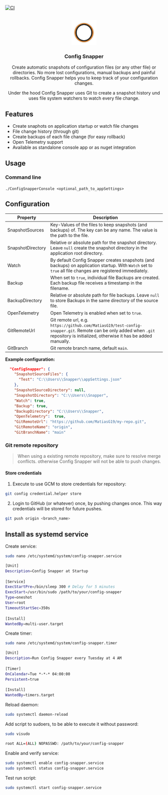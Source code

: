 [![CI](https://github.com/MatiasG19/config-snapper/actions/workflows/ci.yml/badge.svg)](https://github.com/MatiasG19/config-snapper/actions/workflows/ci.yml)

<br />

<div align="center" style="display: flex; justify-content: center; align-items: center;">
  <a href="https://github.com/MatiasG19/config-snapper">
    <img src="logo/logo.svg" alt="Logo" width="80" height="80">
  </a>
</div>

<h3 align="center" style="display: flex; justify-content: center; align-items: center;">Config Snapper</h3>

<div align="center" style="justify-content: center; align-items: center;">
  <p>Create automatic snapshots of configuration files (or any other file) or directories. No more lost configurations, manual backups and painful rollbacks. Config Snapper helps you to keep track of your configuration changes.</p>
  <p>Under the hood Config Snapper uses Git to create a snapshot history und uses file system watchers to watch every file change.</p>
</div>

## Features

- Create snaphots on application startup or watch file changes
- File change history (through git)
- Create backups of each file change (for easy rollback)
- Open Telemetry support
- Available as standalone console app or as nuget integration

## Usage

### Command line

`./ConfigSnapperConsole <optional_path_to_appSettings>`

## Configuration

| Property          | Description                                                                                                                                                                      |
| ----------------- | -------------------------------------------------------------------------------------------------------------------------------------------------------------------------------- |
| SnapshotSources   | Key-Values of the files to keep snapshots (and backups) of. The key can be any name. The value is the path to the file.                                                          |
| SnapshotDirectory | Relative or absolute path for the snapshot directory. Leave `null` create the snapshot directory in the application root directory.                                              |
| Watch             | By default Config Snapper creates snapshots (and backups) on application startup. With `Watch` set to `true` all file changes are registered immediately.                        |
| Backup            | When set to `true`, individual file Backups are created. Each backup file receives a timestamp in the filename.                                                                  |
| BackupDirectory   | Relative or absolute path for file backups. Leave `null` to store Backups in the same directory of the source file.                                                              |
| OpenTelemetry     | Open Telemetry is enabled when set to `true`.                                                                                                                                    |
| GitRemoteUrl      | Git remote url, e.g. `https://github.com/MatiasG19/test-config-snapper.git`. Remote can be only added when `.git` repository is initialized, otherwise it has be added manually. |
| GitBranch         | Git remote branch name, default `main`.                                                                                                                                          |

**Example configuration:**

```json
  "ConfigSnapper": {
    "SnapshotSourceFiles": {
      "Test": "C:\\Users\\Snapper\\appSettings.json"
    },
    "SnapshotSourceDirectory": null,
    "SnapshotDirectory": "C:\\Users\\Snapper",
    "Watch": true,
    "Backup": true,
    "BackupDirectory": "C:\\Users\\Snapper",
    "OpenTelemetry":  true,
    "GitRemoteUrl": "https://github.com/MatiasG19/my-repo.git",
    "GitRemoteName": "origin",
    "GitBranchName": "main"
```

### Git remote repository

> When using a existing remote repository, make sure to resolve merge conflicts. otherwise Config Snapper will not be able to push changes.

#### Store credentials

1. Execute to use GCM to store credentials for repository:

```sh
git config credential.helper store
```

2. Login to GitHub (or whatever) once, by pushing changes once. This way credentials will be stored for future pushes.

```sh
git push origin <branch_name>
```

## Install as systemd service

Create service:

```sh
sudo nano /etc/systemd/system/config-snapper.service
```

```sh
[Unit]
Description=Config Snapper at Startup

[Service]
ExecStartPre=/bin/sleep 300 # Delay for 5 minutes
ExecStart=/usr/bin/sudo /path/to/your/config-snapper
Type=oneshot
User=root
TimeoutStartSec=350s

[Install]
WantedBy=multi-user.target

```

Create timer:

```sh
sudo nano /etc/systemd/system/config-snapper.timer
```

```sh
[Unit]
Description=Run Config Snapper every Tuesday at 4 AM

[Timer]
OnCalendar=Tue *-*-* 04:00:00
Persistent=true

[Install]
WantedBy=timers.target
```

Reload daemon:

```sh
sudo systemctl daemon-reload
```

Add script to sudoers, to be able to execute it without password:

```sh
sudo visudo
```

```sh
root ALL=(ALL) NOPASSWD: /path/to/your/config-snapper
```

Enable and verify service:

```sh
sudo systemctl enable config-snapper.service
sudo systemctl status config-snapper.service
```

Test run script:

```sh
sudo systemctl start config-snapper.service
```
